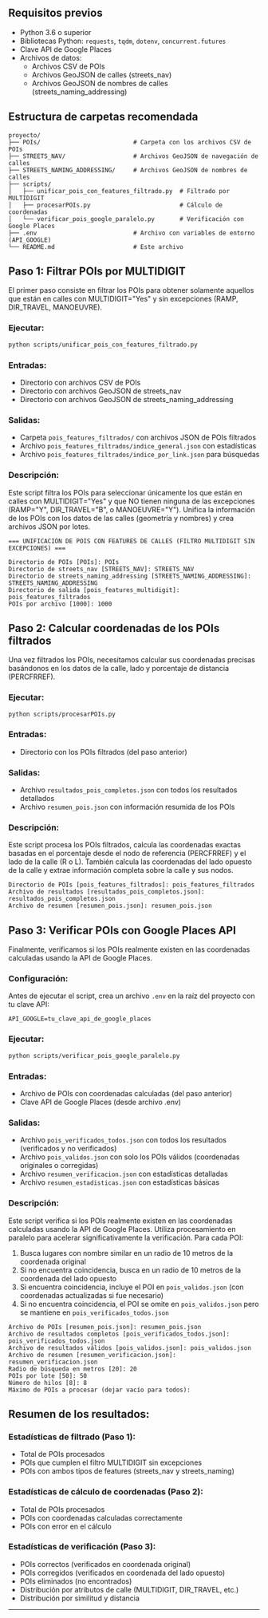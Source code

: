 ## Requisitos previos

- Python 3.6 o superior
- Bibliotecas Python: `requests`, `tqdm`, `dotenv`, `concurrent.futures`
- Clave API de Google Places
- Archivos de datos:
  - Archivos CSV de POIs
  - Archivos GeoJSON de calles (streets_nav)
  - Archivos GeoJSON de nombres de calles (streets_naming_addressing)

## Estructura de carpetas recomendada

```
proyecto/
├── POIs/                          # Carpeta con los archivos CSV de POIs
├── STREETS_NAV/                   # Archivos GeoJSON de navegación de calles
├── STREETS_NAMING_ADDRESSING/     # Archivos GeoJSON de nombres de calles
├── scripts/
│   ├── unificar_pois_con_features_filtrado.py  # Filtrado por MULTIDIGIT
│   ├── procesarPOIs.py                         # Cálculo de coordenadas
│   └── verificar_pois_google_paralelo.py       # Verificación con Google Places
├── .env                           # Archivo con variables de entorno (API_GOOGLE)
└── README.md                      # Este archivo
```

## Paso 1: Filtrar POIs por MULTIDIGIT

El primer paso consiste en filtrar los POIs para obtener solamente aquellos que están en calles con MULTIDIGIT="Yes" y sin excepciones (RAMP, DIR_TRAVEL, MANOEUVRE).

### Ejecutar:

```bash
python scripts/unificar_pois_con_features_filtrado.py
```

### Entradas:
- Directorio con archivos CSV de POIs
- Directorio con archivos GeoJSON de streets_nav
- Directorio con archivos GeoJSON de streets_naming_addressing

### Salidas:
- Carpeta `pois_features_filtrados/` con archivos JSON de POIs filtrados
- Archivo `pois_features_filtrados/indice_general.json` con estadísticas
- Archivo `pois_features_filtrados/indice_por_link.json` para búsquedas

### Descripción:

Este script filtra los POIs para seleccionar únicamente los que están en calles con MULTIDIGIT="Yes" y que NO tienen ninguna de las excepciones (RAMP="Y", DIR_TRAVEL="B", o MANOEUVRE="Y"). Unifica la información de los POIs con los datos de las calles (geometría y nombres) y crea archivos JSON por lotes.

```
=== UNIFICACIÓN DE POIS CON FEATURES DE CALLES (FILTRO MULTIDIGIT SIN EXCEPCIONES) ===

Directorio de POIs [POIs]: POIs
Directorio de streets_nav [STREETS_NAV]: STREETS_NAV
Directorio de streets_naming_addressing [STREETS_NAMING_ADDRESSING]: STREETS_NAMING_ADDRESSING
Directorio de salida [pois_features_multidigit]: pois_features_filtrados
POIs por archivo [1000]: 1000
```

## Paso 2: Calcular coordenadas de los POIs filtrados

Una vez filtrados los POIs, necesitamos calcular sus coordenadas precisas basándonos en los datos de la calle, lado y porcentaje de distancia (PERCFRREF).

### Ejecutar:

```bash
python scripts/procesarPOIs.py
```

### Entradas:
- Directorio con los POIs filtrados (del paso anterior)

### Salidas:
- Archivo `resultados_pois_completos.json` con todos los resultados detallados
- Archivo `resumen_pois.json` con información resumida de los POIs

### Descripción:

Este script procesa los POIs filtrados, calcula las coordenadas exactas basadas en el porcentaje desde el nodo de referencia (PERCFRREF) y el lado de la calle (R o L). También calcula las coordenadas del lado opuesto de la calle y extrae información completa sobre la calle y sus nodos.

```
Directorio de POIs [pois_features_filtrados]: pois_features_filtrados
Archivo de resultados [resultados_pois_completos.json]: resultados_pois_completos.json
Archivo de resumen [resumen_pois.json]: resumen_pois.json
```

## Paso 3: Verificar POIs con Google Places API

Finalmente, verificamos si los POIs realmente existen en las coordenadas calculadas usando la API de Google Places.

### Configuración:

Antes de ejecutar el script, crea un archivo `.env` en la raíz del proyecto con tu clave API:

```
API_GOOGLE=tu_clave_api_de_google_places
```

### Ejecutar:

```bash
python scripts/verificar_pois_google_paralelo.py
```

### Entradas:
- Archivo de POIs con coordenadas calculadas (del paso anterior)
- Clave API de Google Places (desde archivo .env)

### Salidas:
- Archivo `pois_verificados_todos.json` con todos los resultados (verificados y no verificados)
- Archivo `pois_validos.json` con solo los POIs válidos (coordenadas originales o corregidas)
- Archivo `resumen_verificacion.json` con estadísticas detalladas
- Archivo `resumen_estadisticas.json` con estadísticas básicas

### Descripción:

Este script verifica si los POIs realmente existen en las coordenadas calculadas usando la API de Google Places. Utiliza procesamiento en paralelo para acelerar significativamente la verificación. Para cada POI:

1. Busca lugares con nombre similar en un radio de 10 metros de la coordenada original
2. Si no encuentra coincidencia, busca en un radio de 10 metros de la coordenada del lado opuesto
3. Si encuentra coincidencia, incluye el POI en `pois_validos.json` (con coordenadas actualizadas si fue necesario)
4. Si no encuentra coincidencia, el POI se omite en `pois_validos.json` pero se mantiene en `pois_verificados_todos.json`

```
Archivo de POIs [resumen_pois.json]: resumen_pois.json
Archivo de resultados completos [pois_verificados_todos.json]: pois_verificados_todos.json
Archivo de resultados válidos [pois_validos.json]: pois_validos.json
Archivo de resumen [resumen_verificacion.json]: resumen_verificacion.json
Radio de búsqueda en metros [20]: 20
POIs por lote [50]: 50
Número de hilos [8]: 8
Máximo de POIs a procesar (dejar vacío para todos):
```

## Resumen de los resultados:

### Estadísticas de filtrado (Paso 1):
- Total de POIs procesados
- POIs que cumplen el filtro MULTIDIGIT sin excepciones
- POIs con ambos tipos de features (streets_nav y streets_naming)

### Estadísticas de cálculo de coordenadas (Paso 2):
- Total de POIs procesados
- POIs con coordenadas calculadas correctamente
- POIs con error en el cálculo

### Estadísticas de verificación (Paso 3):
- POIs correctos (verificados en coordenada original)
- POIs corregidos (verificados en coordenada del lado opuesto)
- POIs eliminados (no encontrados)
- Distribución por atributos de calle (MULTIDIGIT, DIR_TRAVEL, etc.)
- Distribución por similitud y distancia

---
